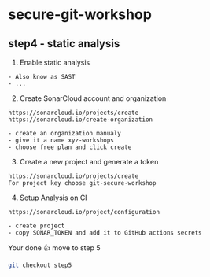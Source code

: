 # secure-git-workshop

## step4 - static analysis

1. Enable static analysis
```
- Also know as SAST
- ... 
```

2. Create SonarCloud account and organization
```
https://sonarcloud.io/projects/create
https://sonarcloud.io/create-organization
```

```
- create an organization manualy
- give it a name xyz-workshops
- choose free plan and click create
```

3. Create a new project and generate a token
```
https://sonarcloud.io/projects/create
For project key choose git-secure-workshop
```

4. Setup Analysis on CI
```
https://sonarcloud.io/project/configuration
```

```
- create project
- copy SONAR_TOKEN and add it to GitHub actions secrets
```


Your done 👍 move to step 5
```bash
git checkout step5
```
